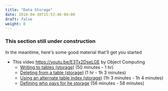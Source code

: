 ```yaml
---
title: "Data Storage"
date: 2018-04-30T15:53:46-04:00
draft: false
weight: 8
---
```


### This section still under construction

In the meantime, here's some good material that'll get you started

* This video https://youtu.be/E3Tx2DseLGE by Object Computing
	* [Writing to tables (storage)](https://youtu.be/E3Tx2DseLGE?t=50m27s)  (50 minutes - 1 hr)
	* [Deleting from a table (storage)](https://youtu.be/E3Tx2DseLGE?t=1h00m00s)  (1 hr - 1h 3 minutes)
	* [Using an alternate table index (storage)](https://youtu.be/E3Tx2DseLGE?t=1h03m00s)  (1h 3 minutes - 1h 4 minutes)
	* [Defining who pays for he storage](https://youtu.be/E3Tx2DseLGE?t=56m36s)  (56 minutes - 58 minutes)
